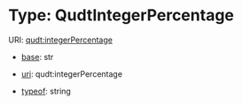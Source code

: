 # Type: QudtIntegerPercentage



URI: [qudt:integerPercentage](http://qudt.org/schema/qudt/integerPercentage)

* [base](https://w3id.org/linkml/base): str

* [uri](https://w3id.org/linkml/uri): qudt:integerPercentage


* [typeof](https://w3id.org/linkml/typeof): string








